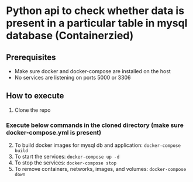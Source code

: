 # Python api to check whether data is present in a particular table in mysql database (Containerzied)

## Prerequisites
- Make sure docker and docker-compose are installed on the host
- No services are listening on ports 5000 or 3306

## How to execute

1. Clone the repo
### Execute below commands in the cloned directory (make sure docker-compose.yml is present)
2. To build docker images for mysql db and application: ``` docker-compose build ```
3. To start the services: ``` docker-compose up -d ```
4. To stop the services: ``` docker-compose stop ```
5. To remove containers, networks, images, and volumes: ``` docker-compose down ```
